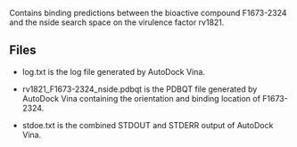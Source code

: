 Contains binding predictions between the bioactive compound F1673-2324 and the nside search space on the virulence factor rv1821.

## Files

- log.txt is the log file generated by AutoDock Vina.

- rv1821_F1673-2324_nside.pdbqt is the PDBQT file generated by AutoDock Vina containing the orientation and binding location of F1673-2324.

- stdoe.txt is the combined STDOUT and STDERR output of AutoDock Vina.

